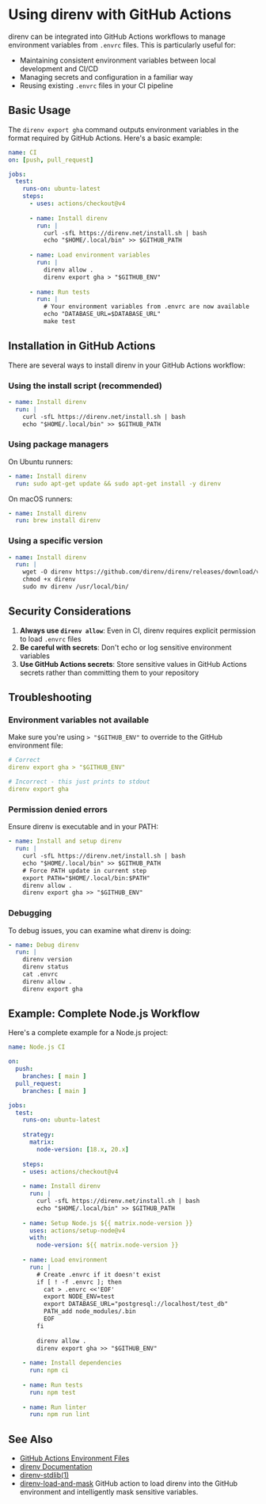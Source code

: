 # Using direnv with GitHub Actions

direnv can be integrated into GitHub Actions workflows to manage environment variables from `.envrc` files. This is particularly useful for:

- Maintaining consistent environment variables between local development and CI/CD
- Managing secrets and configuration in a familiar way
- Reusing existing `.envrc` files in your CI pipeline

## Basic Usage

The `direnv export gha` command outputs environment variables in the format required by GitHub Actions. Here's a basic example:

```yaml
name: CI
on: [push, pull_request]

jobs:
  test:
    runs-on: ubuntu-latest
    steps:
      - uses: actions/checkout@v4
      
      - name: Install direnv
        run: |
          curl -sfL https://direnv.net/install.sh | bash
          echo "$HOME/.local/bin" >> $GITHUB_PATH
      
      - name: Load environment variables
        run: |
          direnv allow .
          direnv export gha > "$GITHUB_ENV"
      
      - name: Run tests
        run: |
          # Your environment variables from .envrc are now available
          echo "DATABASE_URL=$DATABASE_URL"
          make test
```

## Installation in GitHub Actions

There are several ways to install direnv in your GitHub Actions workflow:

### Using the install script (recommended)

```yaml
- name: Install direnv
  run: |
    curl -sfL https://direnv.net/install.sh | bash
    echo "$HOME/.local/bin" >> $GITHUB_PATH
```

### Using package managers

On Ubuntu runners:
```yaml
- name: Install direnv
  run: sudo apt-get update && sudo apt-get install -y direnv
```

On macOS runners:
```yaml
- name: Install direnv
  run: brew install direnv
```

### Using a specific version

```yaml
- name: Install direnv
  run: |
    wget -O direnv https://github.com/direnv/direnv/releases/download/v2.34.0/direnv.linux-amd64
    chmod +x direnv
    sudo mv direnv /usr/local/bin/
```

## Security Considerations

1. **Always use `direnv allow`**: Even in CI, direnv requires explicit permission to load `.envrc` files
2. **Be careful with secrets**: Don't echo or log sensitive environment variables
3. **Use GitHub Actions secrets**: Store sensitive values in GitHub Actions secrets rather than committing them to your repository

## Troubleshooting

### Environment variables not available

Make sure you're using `> "$GITHUB_ENV"` to override to the GitHub environment file:

```yaml
# Correct
direnv export gha > "$GITHUB_ENV"

# Incorrect - this just prints to stdout
direnv export gha
```

### Permission denied errors

Ensure direnv is executable and in your PATH:

```yaml
- name: Install and setup direnv
  run: |
    curl -sfL https://direnv.net/install.sh | bash
    echo "$HOME/.local/bin" >> $GITHUB_PATH
    # Force PATH update in current step
    export PATH="$HOME/.local/bin:$PATH"
    direnv allow .
    direnv export gha >> "$GITHUB_ENV"
```

### Debugging

To debug issues, you can examine what direnv is doing:

```yaml
- name: Debug direnv
  run: |
    direnv version
    direnv status
    cat .envrc
    direnv allow .
    direnv export gha
```

## Example: Complete Node.js Workflow

Here's a complete example for a Node.js project:

```yaml
name: Node.js CI

on:
  push:
    branches: [ main ]
  pull_request:
    branches: [ main ]

jobs:
  test:
    runs-on: ubuntu-latest
    
    strategy:
      matrix:
        node-version: [18.x, 20.x]
    
    steps:
    - uses: actions/checkout@v4
    
    - name: Install direnv
      run: |
        curl -sfL https://direnv.net/install.sh | bash
        echo "$HOME/.local/bin" >> $GITHUB_PATH
    
    - name: Setup Node.js ${{ matrix.node-version }}
      uses: actions/setup-node@v4
      with:
        node-version: ${{ matrix.node-version }}
    
    - name: Load environment
      run: |
        # Create .envrc if it doesn't exist
        if [ ! -f .envrc ]; then
          cat > .envrc <<'EOF'
          export NODE_ENV=test
          export DATABASE_URL="postgresql://localhost/test_db"
          PATH_add node_modules/.bin
          EOF
        fi
        
        direnv allow .
        direnv export gha >> "$GITHUB_ENV"
    
    - name: Install dependencies
      run: npm ci
    
    - name: Run tests
      run: npm test
    
    - name: Run linter
      run: npm run lint
```

## See Also

- [GitHub Actions Environment Files](https://docs.github.com/en/actions/using-workflows/workflow-commands-for-github-actions#environment-files)
- [direnv Documentation](https://direnv.net)
- [direnv-stdlib(1)](../man/direnv-stdlib.1.md)
- [direnv-load-and-mask](https://github.com/iloveitaly/github-action-direnv-load-and-mask) GitHub action to load direnv into the GitHub environment and intelligently mask sensitive variables.
